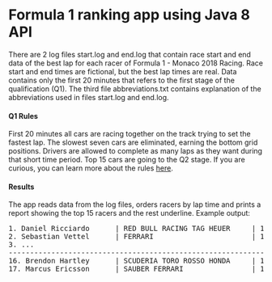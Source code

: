 # Formula 1 ranking app using Java 8 API
There are 2 log files start.log and end.log that contain race start and end data of the best lap for each racer of Formula 1 - Monaco 2018 Racing. Race start and 
end times are fictional, but the best lap times are real. Data contains only the first 20 minutes that refers to the first stage of the qualification (Q1).
The third file abbreviations.txt contains explanation of the abbreviations used in files start.log and end.log.
#### Q1 Rules
First 20 minutes all cars are racing together on the track trying to set the fastest lap. The slowest seven cars are eliminated, earning the bottom grid 
positions. Drivers are allowed to complete as many laps as they want during that short time period. Top 15 cars are going to the Q2 stage. If you are curious, 
you can learn more about the rules [here](https://www.thoughtco.com/developing-saga-of-formula1-qualifying-1347189).
#### Results
The app reads data from the log files, orders racers by lap time and prints a report showing the top 15 racers and the rest underline.
Example output:
<pre>
1. Daniel Ricciardo      | RED BULL RACING TAG HEUER     | 1:12.013
2. Sebastian Vettel      | FERRARI                       | 1:12.415
3. ...
------------------------------------------------------------------------
16. Brendon Hartley      | SCUDERIA TORO ROSSO HONDA     | 1:13.179
17. Marcus Ericsson      | SAUBER FERRARI                | 1:13.265
<pre/>
